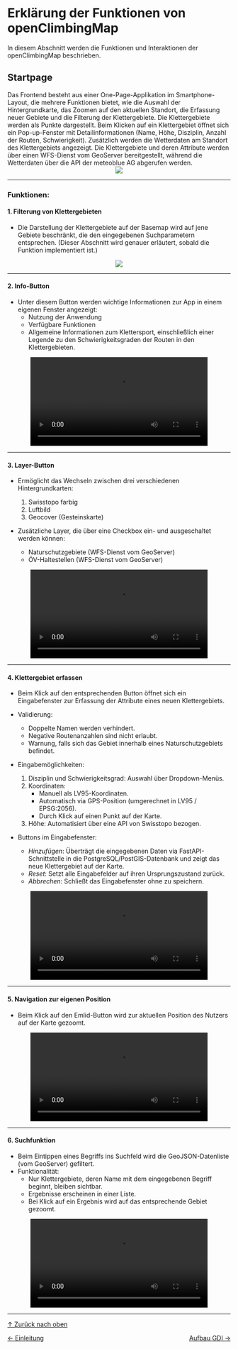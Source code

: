 # Erklärung der Funktionen von openClimbingMap

<a id="top"></a>
In diesem Abschnitt werden die Funktionen und Interaktionen der openClimbingMap beschrieben.

## Startpage

<div id="startpage"></div>
Das Frontend besteht aus einer One-Page-Applikation im Smartphone-Layout, die mehrere Funktionen bietet, wie die Auswahl der Hintergrundkarte, das Zoomen auf den aktuellen Standort, die Erfassung neuer Gebiete und die Filterung der Klettergebiete. Die Klettergebiete werden als Punkte dargestellt. Beim Klicken auf ein Klettergebiet öffnet sich ein Pop-up-Fenster mit Detailinformationen (Name, Höhe, Disziplin, Anzahl der Routen, Schwierigkeit). Zusätzlich werden die Wetterdaten am Standort des Klettergebiets angezeigt. Die Klettergebiete und deren Attribute werden über einen WFS-Dienst vom GeoServer bereitgestellt, während die Wetterdaten über die API der meteoblue AG abgerufen werden.

<div style="text-align: center;">
  <img src="bilder/Klettergebiet.jpg">
</div>

---

### Funktionen:

#### 1. **Filterung von Klettergebieten**
- Die Darstellung der Klettergebiete auf der Basemap wird auf jene Gebiete beschränkt, die den eingegebenen Suchparametern entsprechen. (Dieser Abschnitt wird genauer erläutert, sobald die Funktion implementiert ist.)

<div style="text-align: center;">
  <img src="bilder/Filterfunktion.jpg">
</div>

---

#### 2. **Info-Button**
- Unter diesem Button werden wichtige Informationen zur App in einem eigenen Fenster angezeigt:
  - Nutzung der Anwendung
  - Verfügbare Funktionen
  - Allgemeine Informationen zum Klettersport, einschließlich einer Legende zu den Schwierigkeitsgraden der Routen in den Klettergebieten.

<div style="text-align: center;">
  <video width="400" controls>
    <source src="videos/Info.mp4" type="video/mp4">
    Dein Browser unterstützt das Video-Tag nicht.
  </video>
</div>

---

#### 3. **Layer-Button**
- Ermöglicht das Wechseln zwischen drei verschiedenen Hintergrundkarten:
  1. Swisstopo farbig
  2. Luftbild
  3. Geocover (Gesteinskarte)

- Zusätzliche Layer, die über eine Checkbox ein- und ausgeschaltet werden können:
  - Naturschutzgebiete (WFS-Dienst vom GeoServer)
  - ÖV-Haltestellen (WFS-Dienst vom GeoServer)

<div style="text-align: center;">
  <video width="400" controls>
    <source src="videos/Hintergrund.mp4" type="video/mp4">
    Dein Browser unterstützt das Video-Tag nicht.
  </video>
</div>

---

#### 4. **Klettergebiet erfassen**
- Beim Klick auf den entsprechenden Button öffnet sich ein Eingabefenster zur Erfassung der Attribute eines neuen Klettergebiets.

- Validierung:
  - Doppelte Namen werden verhindert.
  - Negative Routenanzahlen sind nicht erlaubt.
  - Warnung, falls sich das Gebiet innerhalb eines Naturschutzgebiets befindet.

- Eingabemöglichkeiten:
  1. Disziplin und Schwierigkeitsgrad: Auswahl über Dropdown-Menüs.
  2. Koordinaten:
     - Manuell als LV95-Koordinaten.
     - Automatisch via GPS-Position (umgerechnet in LV95 / EPSG:2056).
     - Durch Klick auf einen Punkt auf der Karte.
  3. Höhe: Automatisiert über eine API von Swisstopo bezogen.

- Buttons im Eingabefenster:
  - *Hinzufügen*: Überträgt die eingegebenen Daten via FastAPI-Schnittstelle in die PostgreSQL/PostGIS-Datenbank und zeigt das neue Klettergebiet auf der Karte.
  - *Reset*: Setzt alle Eingabefelder auf ihren Ursprungszustand zurück.
  - *Abbrechen*: Schließt das Eingabefenster ohne zu speichern.

<div style="text-align: center;">
  <video width="400" controls>
    <source src="videos/Erfassen.mp4" type="video/mp4">
    Dein Browser unterstützt das Video-Tag nicht.
  </video>
</div>

---

#### 5. **Navigation zur eigenen Position**
- Beim Klick auf den Emlid-Button wird zur aktuellen Position des Nutzers auf der Karte gezoomt.

<div style="text-align: center;">
  <video width="400" controls>
    <source src="videos/Emlid.mp4" type="video/mp4">
    Dein Browser unterstützt das Video-Tag nicht.
  </video>
</div>

---

#### 6. **Suchfunktion**
- Beim Eintippen eines Begriffs ins Suchfeld wird die GeoJSON-Datenliste (vom GeoServer) gefiltert.
- Funktionalität:
  - Nur Klettergebiete, deren Name mit dem eingegebenen Begriff beginnt, bleiben sichtbar.
  - Ergebnisse erscheinen in einer Liste.
  - Bei Klick auf ein Ergebnis wird auf das entsprechende Gebiet gezoomt.

<div style="text-align: center;">
  <video width="400" controls>
    <source src="videos/Suchen.mp4" type="video/mp4">
    Dein Browser unterstützt das Video-Tag nicht.
  </video>
</div>

---

[↑ Zurück nach oben](#top)

<div style="display: flex; justify-content: space-between;">
  <div>
    <a href="einleitung.html">← Einleitung</a>
  </div>
  <div>
    <a href="aufbauGDI.html">Aufbau GDI →</a>
  </div>
</div>
